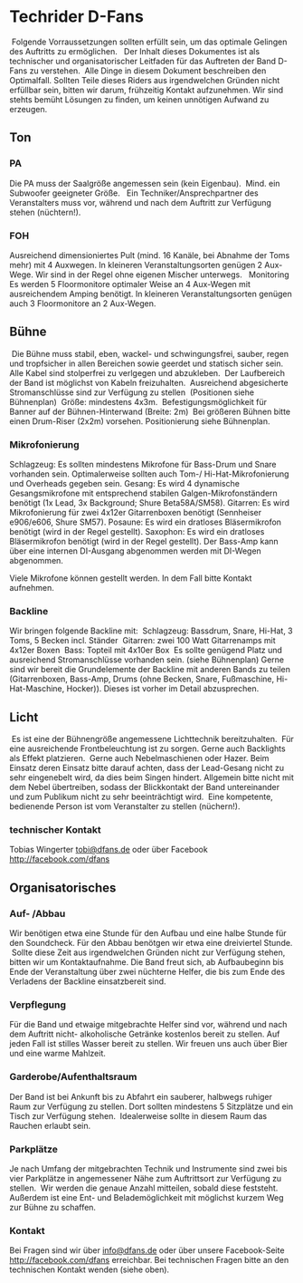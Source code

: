 # Techrider D-Fans

 Folgende Vorraussetzungen sollten erfüllt sein, um das optimale Gelingen des Auftritts zu ermöglichen.  
Der Inhalt dieses Dokumentes ist als technischer und organisatorischer Leitfaden für das Auftreten der Band D-Fans zu verstehen.  Alle Dinge in diesem Dokument beschreiben den Optimalfall. 
Sollten Teile dieses Riders aus irgendwelchen Gründen nicht erfüllbar sein, bitten wir darum, frühzeitig Kontakt aufzunehmen. 
Wir sind stehts bemüht Lösungen zu finden, um keinen unnötigen Aufwand zu erzeugen. 


## Ton 

### PA 
Die PA muss der Saalgröße angemessen sein (kein Eigenbau).
 Mind. ein Subwoofer geeigneter Größe.  
Ein Techniker/Ansprechpartner des Veranstalters muss vor, während und nach dem Auftritt zur Verfügung stehen (nüchtern!).  

### FOH 
Ausreichend dimensioniertes Pult (mind. 16 Kanäle, bei Abnahme der Toms mehr) mit 4 Auxwegen. In kleineren Veranstaltungsorten genügen 2 Aux-Wege.
Wir sind in der Regel ohne eigenen Mischer unterwegs.  
Monitoring 
Es werden 5 Floormonitore optimaler Weise an 4 Aux-Wegen mit ausreichendem Amping benötigt. In kleineren Veranstaltungsorten genügen auch 3 Floormonitore an 2 Aux-Wegen. 

## Bühne
 Die Bühne muss stabil, eben, wackel- und schwingungsfrei, sauber, regen und tropfsicher in allen Bereichen sowie geerdet und statisch sicher sein.  Alle Kabel sind stolperfrei zu verlgegen und abzukleben.  Der Laufbereich der Band ist möglichst von Kabeln freizuhalten.  Ausreichend abgesicherte Stromanschlüsse sind zur Verfügung zu stellen  (Positionen siehe Bühnenplan)  Größe: mindestens 4x3m.  Befestigungsmöglichkeit für Banner auf der Bühnen-Hinterwand (Breite: 2m)  Bei größeren Bühnen bitte einen Drum-Riser (2x2m) vorsehen.
Positionierung siehe Bühnenplan. 

### Mikrofonierung 
Schlagzeug: Es sollten mindestens Mikrofone für Bass-Drum und Snare vorhanden sein. Optimalerweise sollten auch Tom-/ Hi-Hat-Mikrofonierung und Overheads gegeben sein. Gesang: Es wird 4 dynamische Gesangsmikrofone mit entsprechend stabilen Galgen-Mikrofonständern benötigt (1x Lead, 3x Background; Shure Beta58A/SM58). Gitarren: Es wird Mikrofonierung für zwei 4x12er Gitarrenboxen benötigt (Sennheiser e906/e606, Shure SM57). 
Posaune: Es wird ein dratloses Bläsermikrofon benötigt (wird in der Regel gestellt). 
Saxophon: Es wird ein dratloses Bläsermikrofon benötigt (wird in der Regel gestellt). 
Der Bass-Amp kann über eine internen DI-Ausgang abgenommen werden mit DI-Wegen abgenommen.

Viele Mikrofone können gestellt werden. In dem Fall bitte Kontakt aufnehmen. 

### Backline 
Wir bringen folgende Backline mit:  Schlagzeug: Bassdrum, Snare, Hi-Hat, 3 Toms, 5 Becken incl. Ständer  Gitarren: zwei 100 Watt Gitarrenamps mit 4x12er Boxen  Bass: Topteil mit 4x10er Box  Es sollte genügend Platz und ausreichend Stromanschlüsse vorhanden sein. (siehe Bühnenplan) 
Gerne sind wir bereit die Grundelemente der Backline mit anderen Bands zu teilen (Gitarrenboxen, Bass-Amp, Drums (ohne Becken, Snare, Fußmaschine, Hi-Hat-Maschine, Hocker)). Dieses ist vorher im Detail abzusprechen. 

## Licht 
 Es ist eine der Bühnengröße angemessene Lichttechnik bereitzuhalten.  Für eine ausreichende Frontbeleuchtung ist zu sorgen. Gerne auch Backlights als Effekt platzieren.  Gerne auch Nebelmaschienen oder Hazer. Beim Einsatz deren Einsatz bitte darauf achten, dass der Lead-Gesang nicht zu sehr eingenebelt wird, da dies beim Singen hindert. Allgemein bitte nicht mit dem Nebel übertreiben, sodass der Blickkontakt der Band untereinander und zum Publikum nicht zu sehr beeinträchtigt wird.  Eine kompetente, bedienende Person ist vom Veranstalter zu stellen (nüchern!). 


### technischer Kontakt
Tobias Wingerter
tobi@dfans.de
oder über Facebook
http://facebook.com/dfans

## Organisatorisches 

### Auf- /Abbau 
Wir benötigen etwa eine Stunde für den Aufbau und eine halbe Stunde für den Soundcheck. Für den Abbau benötgen wir etwa eine dreiviertel Stunde.  Sollte diese Zeit aus irgendwelchen Gründen nicht zur Verfügung stehen, bitten wir um Kontaktaufnahme. 
Die Band freut sich, ab Aufbaubeginn bis Ende der Veranstaltung über zwei nüchterne Helfer, die bis zum Ende des Verladens der Backline einsatzbereit sind.  

### Verpflegung 
Für die Band und etwaige mitgebrachte Helfer sind vor, während und nach dem Auftritt nicht- alkoholische Getränke kostenlos bereit zu stellen. Auf jeden Fall ist stilles Wasser bereit zu stellen. 
Wir freuen uns auch über Bier und eine warme Mahlzeit. 

### Garderobe/Aufenthaltsraum 
Der Band ist bei Ankunft bis zu Abfahrt ein sauberer, halbwegs ruhiger Raum zur Verfügung zu stellen. Dort sollten mindestens 5 Sitzplätze und ein Tisch zur Verfügung stehen.  Idealerweise sollte in diesem Raum das Rauchen erlaubt sein.  

### Parkplätze 
Je nach Umfang der mitgebrachten Technik und Instrumente sind zwei bis vier Parkplätze in angemessener Nähe zum Auftrittsort zur Verfügung zu stellen.  Wir werden die genaue Anzahl mitteilen, sobald diese feststeht.  Außerdem ist eine Ent- und Belademöglichkeit mit möglichst kurzem Weg zur Bühne zu schaffen. 

### Kontakt
Bei Fragen sind wir über info@dfans.de oder über unsere Facebook-Seite http://facebook.com/dfans erreichbar.
Bei technischen Fragen bitte an den technischen Kontakt wenden (siehe oben).
